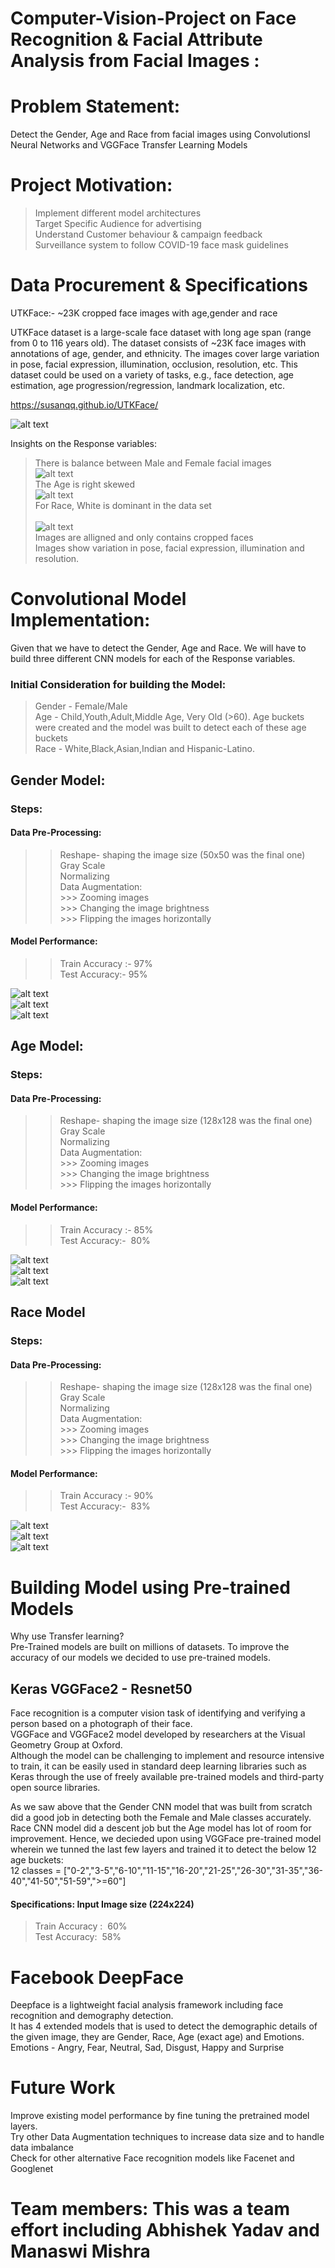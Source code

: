 # Computer-Vision-Project on Face Recognition & Facial Attribute Analysis from Facial Images : <br/>


# Problem Statement: <br/>

Detect the Gender, Age and Race from facial images using Convolutionsl Neural Networks and VGGFace Transfer Learning Models <br/>

# Project Motivation: <br/>
> Implement different model architectures <br/>
> Target Specific Audience for advertising <br/>
> Understand Customer behaviour & campaign feedback <br/>
> Surveillance system to follow COVID-19 face mask guidelines <br/>

# Data Procurement & Specifications <br/>

UTKFace:- ~23K cropped face images with age,gender and race <br/>

UTKFace dataset is a large-scale face dataset with long age span (range from 0 to 116 years old). The dataset consists of ~23K face images with annotations of age, gender, and ethnicity. The images cover large variation in pose, facial expression, illumination, occlusion, resolution, etc. This dataset could be used on a variety of tasks, e.g., face detection, age estimation, age progression/regression, landmark localization, etc. <br/>

https://susanqq.github.io/UTKFace/ <br/>

![alt text](https://github.com/sdmishra123/Computer-Vision-Project/blob/master/UTKFace%20Images.JPG)<br/>

Insights on the Response variables:
> There is balance between Male and Female facial images<br/>
![alt text](https://github.com/sdmishra123/Computer-Vision-Project/blob/master/Gender.png)<br/>
> The Age is right skewed<br/>
![alt text](https://github.com/sdmishra123/Computer-Vision-Project/blob/master/Age.png)<br/>
> For Race, White is dominant in the data set<br/><br/>
![alt text](https://github.com/sdmishra123/Computer-Vision-Project/blob/master/Race.png)<br/>
> Images are alligned and only contains cropped faces<br/>
> Images show variation in pose, facial expression, illumination and resolution.<br/>

# Convolutional Model Implementation:<br/>

Given that we have to detect the Gender, Age and Race. We will have to build three different CNN models for each of the Response variables.<br/>

### Initial Consideration for building the Model:<br/>
> Gender - Female/Male <br/>
> Age -    Child,Youth,Adult,Middle Age, Very Old (>60). Age buckets were created and the model was built to detect each of these age buckets <br/>
> Race -   White,Black,Asian,Indian and Hispanic-Latino. <br/>


## Gender Model: <br/>
### Steps: <br/>
#### Data Pre-Processing: <br/>
>> Reshape- shaping the image size (50x50 was the final one) <br/>
>> Gray Scale <br/>
>> Normalizing <br/>
>> Data Augmentation:  <br/>
    >>> Zooming images <br/>
    >>> Changing the image brightness <br/>
    >>> Flipping the images horizontally <br/>
    
#### Model Performance: <br/>
>> Train Accuracy :- 97% <br/>
>> Test Accuracy:- 95% <br/>

![alt text](https://github.com/sdmishra123/Computer-Vision-Project/blob/master/Gender%201.png) <br/>
![alt text](https://github.com/sdmishra123/Computer-Vision-Project/blob/master/Gender%202.png) <br/>
![alt text](https://github.com/sdmishra123/Computer-Vision-Project/blob/master/Gender%20Predictions.png) <br/>

## Age Model:  <br/>
### Steps: <br/>
#### Data Pre-Processing: <br/>
>> Reshape- shaping the image size (128x128 was the final one) <br/>
>> Gray Scale <br/>
>> Normalizing <br/>
>> Data Augmentation:  <br/>
    >>> Zooming images <br/>
    >>> Changing the image brightness <br/>
    >>> Flipping the images horizontally <br/>
#### Model Performance:    <br/> 
>> Train Accuracy :- 85% <br/>
>> Test Accuracy:-  80% <br/>

![alt text](https://github.com/sdmishra123/Computer-Vision-Project/blob/master/Age%201.png) <br/>
![alt text](https://github.com/sdmishra123/Computer-Vision-Project/blob/master/Age%202.png) <br/>
![alt text](https://github.com/sdmishra123/Computer-Vision-Project/blob/master/Age%203.png) <br/>

## Race Model <br/>
### Steps: <br/>
#### Data Pre-Processing: <br/>
>> Reshape- shaping the image size (128x128 was the final one) <br/>
>> Gray Scale <br/>
>> Normalizing <br/>
>> Data Augmentation:  <br/>
    >>> Zooming images <br/>
    >>> Changing the image brightness <br/>
    >>> Flipping the images horizontally <br/>
#### Model Performance:     <br/>
>> Train Accuracy :- 90% <br/>
>> Test Accuracy:-  83% <br/>

![alt text](https://github.com/sdmishra123/Computer-Vision-Project/blob/master/Race1.png) <br/>
![alt text](https://github.com/sdmishra123/Computer-Vision-Project/blob/master/Race2.png) <br/>
![alt text](https://github.com/sdmishra123/Computer-Vision-Project/blob/master/Race%203.png) <br/>


# Building Model using Pre-trained Models 
Why use Transfer learning? <br/>
Pre-Trained models are built on millions of datasets. To improve the accuracy of our models we decided to use pre-trained models. <br/>

## Keras VGGFace2 - Resnet50 <br/>
Face recognition is a computer vision task of identifying and verifying a person based on a photograph of their face. <br/>
VGGFace and VGGFace2 model developed by researchers at the Visual Geometry Group at Oxford. <br/>
Although the model can be challenging to implement and resource intensive to train, it can be easily used in standard deep learning libraries such as Keras through the use of freely available pre-trained models and third-party open source libraries. <br/>

As we saw above that the Gender CNN model that was built from scratch did a good job in detecting both the Female and Male classes accurately. <br/>
Race CNN model did a descent job but the Age model has lot of room for improvement. Hence, we decieded upon using VGGFace pre-trained model wherein we tunned the last few layers and trained it to detect the below 12 age buckets: <br/>
12 classes = ["0-2","3-5","6-10","11-15","16-20","21-25","26-30","31-35","36-40","41-50","51-59",">=60"]<br/>
#### Specifications: Input Image size (224x224)<br/>
> Train Accuracy :  60% <br/>
> Test Accuracy:  58% <br/>

# Facebook DeepFace<br/>
Deepface is a lightweight facial analysis framework including face recognition and demography detection. <br/>
It has 4 extended models that is used to detect the demographic details of the given image, they are Gender, Race, Age (exact age) and Emotions.<br/>
Emotions - Angry, Fear, Neutral, Sad, Disgust, Happy and Surprise<br/>

# Future Work<br/>
Improve existing model performance by fine tuning the pretrained model layers.<br/>
Try other Data Augmentation techniques to increase data size and to handle data imbalance<br/>
Check for other alternative Face recognition models like Facenet and Googlenet<br/>

# Team members: This was a team effort including Abhishek Yadav and Manaswi Mishra
